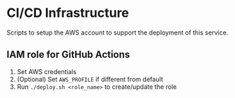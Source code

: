 # CI/CD Infrastructure

Scripts to setup the AWS account to support the deployment of this service.

## IAM role for GitHub Actions

1. Set AWS credentials
2. (Optional) Set `AWS_PROFILE` if different from default
3. Run `./deploy.sh <role_name>` to create/update the role

